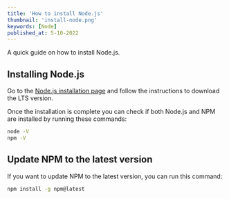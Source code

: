```yaml
---
title: 'How to install Node.js'
thumbnail: 'install-node.png'
keywords: [Node]
published_at: 5-10-2022
---
```


A quick guide on how to install Node.js.

## Installing Node.js

Go to the [Node.js installation page](https://nodejs.org/en/download/) and follow the instructions to download the LTS version.

Once the installation is complete you can check if both Node.js and NPM are installed by running these commands:

```bash
node -V
npm -V
```

## Update NPM to the latest version

If you want to update NPM to the latest version, you can run this command:

```bash
npm install -g npm@latest
```